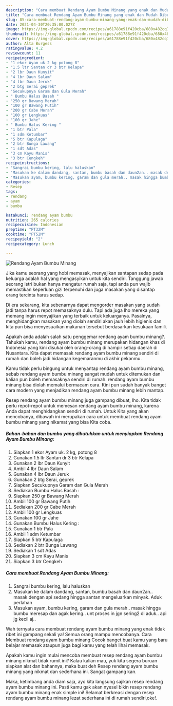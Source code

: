 ```yaml
---
description: "Cara membuat Rendang Ayam Bumbu Minang yang enak dan Mudah Dibuat"
title: "Cara membuat Rendang Ayam Bumbu Minang yang enak dan Mudah Dibuat"
slug: 85-cara-membuat-rendang-ayam-bumbu-minang-yang-enak-dan-mudah-dibuat
date: 2021-04-30T20:35:00.027Z
image: https://img-global.cpcdn.com/recipes/a61788e91f420cba/680x482cq70/rendang-ayam-bumbu-minang-foto-resep-utama.jpg
thumbnail: https://img-global.cpcdn.com/recipes/a61788e91f420cba/680x482cq70/rendang-ayam-bumbu-minang-foto-resep-utama.jpg
cover: https://img-global.cpcdn.com/recipes/a61788e91f420cba/680x482cq70/rendang-ayam-bumbu-minang-foto-resep-utama.jpg
author: Alta Burgess
ratingvalue: 4.2
reviewcount: 11
recipeingredient:
- "1 ekor Ayam uk 2 kg potong 8"
- "1.5 ltr Santan dr 3 btr Kelapa"
- "2 lbr Daun Kunyit"
- "4 lbr Daun Salam"
- "4 lbr Daun Jeruk"
- "2 btg Serai geprek"
- "Secukupnya Garam dan Gula Merah"
- " Bumbu Halus Basah "
- "250 gr Bawang Merah"
- "100 gr Bawang Putih"
- "200 gr Cabe Merah"
- "100 gr Lengkuas"
- "100 gr Jahe"
- " Bumbu Halus Kering "
- "1 btr Pala"
- "1 sdm Ketumbar"
- "5 btr Kapulaga"
- "2 btr Bunga Lawang"
- "1 sdt Adas"
- "3 cm Kayu Manis"
- "3 btr Cengkeh"
recipeinstructions:
- "Sangrai bumbu kering, lalu haluskan"
- "Masukan ke dalam dandang, santan, bumbu basah dan daun2an.. masak dengan api sedang hingga santan mengeluarkan minyak. Aduk perlahan"
- "Masukan ayam, bumbu kering, garam dan gula merah.. masak hingga bumbu meresap dan agak kering.. unt proses in jgn sering2 di aduk.. api jg kecil aj.."
categories:
- Resep
tags:
- rendang
- ayam
- bumbu

katakunci: rendang ayam bumbu 
nutrition: 265 calories
recipecuisine: Indonesian
preptime: "PT32M"
cooktime: "PT52M"
recipeyield: "2"
recipecategory: Lunch

---
```



![Rendang Ayam Bumbu Minang](https://img-global.cpcdn.com/recipes/a61788e91f420cba/680x482cq70/rendang-ayam-bumbu-minang-foto-resep-utama.jpg)

Jika kamu seorang yang hobi memasak, menyajikan santapan sedap pada keluarga adalah hal yang mengasyikan untuk kita sendiri. Tanggung jawab seorang istri bukan hanya mengatur rumah saja, tapi anda pun wajib memastikan keperluan gizi terpenuhi dan juga masakan yang disantap orang tercinta harus sedap.

Di era  sekarang, kita sebenarnya dapat mengorder masakan yang sudah jadi tanpa harus repot memasaknya dulu. Tapi ada juga lho mereka yang memang ingin menyajikan yang terbaik untuk keluarganya. Pasalnya, menghidangkan masakan yang diolah sendiri akan jauh lebih higienis dan kita pun bisa menyesuaikan makanan tersebut berdasarkan kesukaan famili. 



Apakah anda adalah salah satu penggemar rendang ayam bumbu minang?. Tahukah kamu, rendang ayam bumbu minang merupakan hidangan khas di Indonesia yang kini disukai oleh orang-orang di hampir setiap daerah di Nusantara. Kita dapat memasak rendang ayam bumbu minang sendiri di rumah dan boleh jadi hidangan kegemaranmu di akhir pekanmu.

Kamu tidak perlu bingung untuk menyantap rendang ayam bumbu minang, sebab rendang ayam bumbu minang sangat mudah untuk ditemukan dan kalian pun boleh memasaknya sendiri di rumah. rendang ayam bumbu minang bisa diolah memalui bermacam cara. Kini pun sudah banyak banget cara modern yang menjadikan rendang ayam bumbu minang lebih mantap.

Resep rendang ayam bumbu minang juga gampang dibuat, lho. Kita tidak perlu repot-repot untuk memesan rendang ayam bumbu minang, karena Anda dapat menghidangkan sendiri di rumah. Untuk Kita yang akan mencobanya, dibawah ini merupakan cara untuk membuat rendang ayam bumbu minang yang nikamat yang bisa Kita coba.

<!--inarticleads1-->

##### Bahan-bahan dan bumbu yang dibutuhkan untuk menyiapkan Rendang Ayam Bumbu Minang:

1. Siapkan 1 ekor Ayam uk. 2 kg, potong 8
1. Gunakan 1.5 ltr Santan dr 3 btr Kelapa
1. Gunakan 2 lbr Daun Kunyit
1. Ambil 4 lbr Daun Salam
1. Gunakan 4 lbr Daun Jeruk
1. Gunakan 2 btg Serai, geprek
1. Siapkan Secukupnya Garam dan Gula Merah
1. Sediakan  Bumbu Halus Basah :
1. Siapkan 250 gr Bawang Merah
1. Ambil 100 gr Bawang Putih
1. Sediakan 200 gr Cabe Merah
1. Ambil 100 gr Lengkuas
1. Gunakan 100 gr Jahe
1. Gunakan  Bumbu Halus Kering :
1. Gunakan 1 btr Pala
1. Ambil 1 sdm Ketumbar
1. Siapkan 5 btr Kapulaga
1. Sediakan 2 btr Bunga Lawang
1. Sediakan 1 sdt Adas
1. Siapkan 3 cm Kayu Manis
1. Siapkan 3 btr Cengkeh




<!--inarticleads2-->

##### Cara membuat Rendang Ayam Bumbu Minang:

1. Sangrai bumbu kering, lalu haluskan
1. Masukan ke dalam dandang, santan, bumbu basah dan daun2an.. masak dengan api sedang hingga santan mengeluarkan minyak. Aduk perlahan
1. Masukan ayam, bumbu kering, garam dan gula merah.. masak hingga bumbu meresap dan agak kering.. unt proses in jgn sering2 di aduk.. api jg kecil aj..




Wah ternyata cara membuat rendang ayam bumbu minang yang enak tidak ribet ini gampang sekali ya! Semua orang mampu mencobanya. Cara Membuat rendang ayam bumbu minang Cocok banget buat kamu yang baru belajar memasak ataupun juga bagi kamu yang telah lihai memasak.

Apakah kamu ingin mulai mencoba membuat resep rendang ayam bumbu minang nikmat tidak rumit ini? Kalau kalian mau, yuk kita segera buruan siapkan alat dan bahannya, maka buat deh Resep rendang ayam bumbu minang yang nikmat dan sederhana ini. Sangat gampang kan. 

Maka, ketimbang anda diam saja, ayo kita langsung sajikan resep rendang ayam bumbu minang ini. Pasti kamu gak akan nyesel bikin resep rendang ayam bumbu minang enak simple ini! Selamat berkreasi dengan resep rendang ayam bumbu minang lezat sederhana ini di rumah sendiri,oke!.

